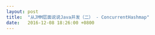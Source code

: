```yaml
---
layout: post
title:  "从JMM层面说说Java并发（二） - ConcurrentHashmap"
date:   2016-12-08 18:26:00 +0800
---
```

